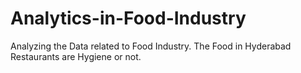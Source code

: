 # Analytics-in-Food-Industry
Analyzing the Data related to Food Industry. The Food in Hyderabad Restaurants are Hygiene or not.

